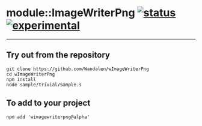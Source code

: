 
# module::ImageWriterPng  [![status](https://github.com/Wandalen/wImageWriterPng/workflows/publish/badge.svg)](https://github.com/Wandalen/wImageWriterPng/actions?query=workflow%3Apublish) [![experimental](https://img.shields.io/badge/stability-experimental-orange.svg)](https://github.com/emersion/stability-badges#experimental)

___

## Try out from the repository
```
git clone https://github.com/Wandalen/wImageWriterPng
cd wImageWriterPng
npm install
node sample/trivial/Sample.s
```

## To add to your project
```
npm add 'wimagewriterpng@alpha'
```




